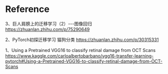 # Reference

3、巨人肩膀上的迁移学习（2）---图像回归
https://zhuanlan.zhihu.com/p/75290649

2、PyTorch初探迁移学习 猫狗分类
https://zhuanlan.zhihu.com/p/30315331

1、Using a Pretrained VGG16 to classify retinal damage from OCT Scans
https://www.kaggle.com/carloalbertobarbano/vgg16-transfer-learning-pytorch#Using-a-Pretrained-VGG16-to-classify-retinal-damage-from-OCT-Scans